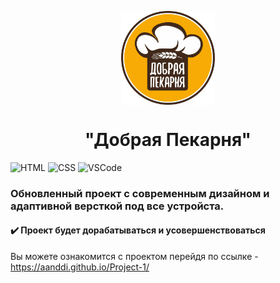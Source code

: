 <p align="center">
  <img src="img/logo.png" alt=""  height= "150px" align="center">
  <h1 align="center">"Добрая Пекарня"</h1>

</p>

![HTML](https://img.shields.io/badge/HTML5-F07427?style=for-the-badge&logo=html5&logoColor=white)
![CSS](https://img.shields.io/badge/CSS3-52A7FC?style=for-the-badge&logo=css3&logoColor=white)
![VSCode](https://img.shields.io/badge/Visual_Studio_Code-0078D4?style=for-the-badge&logo=visual%20studio%20code&logoColor=white)


<h3>Обновленный проект с современным дизайном и адаптивной версткой под все устройста.</h3>
<h4> ✔️ Проект будет дорабатываться и усовершенствоваться </h4>


Вы можете ознакомится с проектом перейдя по ссылке - https://aanddi.github.io/Project-1/

